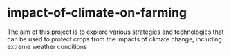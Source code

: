 # impact-of-climate-on-farming
The aim of this project is to explore various strategies and technologies that can be used to protect crops from the impacts of climate change, including extreme weather conditions
